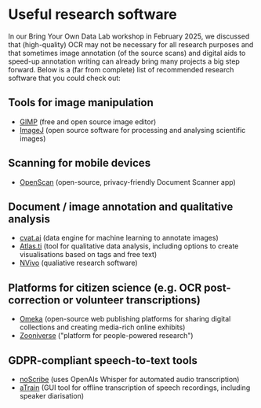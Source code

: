 # Useful research software

In our Bring Your Own Data Lab workshop in February 2025, we discussed that (high-quality) OCR may not be necessary for all research purposes and that sometimes image annotation
(of the source scans) and digital aids to speed-up annotation writing can already bring many projects a big step forward. Below is a (far from complete) list of recommended research software that you could check out:

## Tools for image manipulation

- [GIMP](https://www.gimp.org/) (free and open source image editor)
- [ImageJ](https://imagej.net/) (open source software for processing and analysing scientific images)

## Scanning for mobile devices

- [OpenScan](https://github.com/ethereal-developers/OpenScan) (open-source, privacy-friendly Document Scanner app)

## Document / image annotation and qualitative analysis

- [cvat.ai](https://www.cvat.ai/) (data engine for machine learning to annotate images)
- [Atlas.ti](https://atlasti.com/) (tool for qualitative data analysis, including options to create visualisations based on tags and free text)
- [NVivo](https://lumivero.com/products/nvivo/) (qualiative research software)

## Platforms for citizen science (e.g. OCR post-correction or volunteer transcriptions)

- [Omeka](https://omeka.org/) (open-source web publishing platforms for sharing digital collections and creating media-rich online exhibits)
- [Zooniverse](https://www.zooniverse.org/) ("platform for people-powered research")

## GDPR-compliant speech-to-text tools

- [noScribe](https://github.com/kaixxx/noScribe) (uses OpenAIs Whisper for automated audio transcription) 
- [aTrain](https://github.com/JuergenFleiss/aTrain) (GUI tool for offline transcription of speech recordings, including speaker diarisation)
